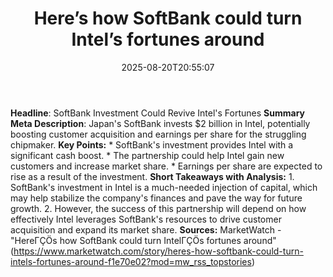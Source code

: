 ﻿---
title: "Here’s how SoftBank could turn Intel’s fortunes around"
date: "2025-08-20T20:55:07"
category: "Markets"
summary: ""
slug: "heres how softbank could turn intels fortunes around"
source_urls:
  - "https://www.marketwatch.com/story/heres-how-softbank-could-turn-intels-fortunes-around-f1e70e02?mod=mw_rss_topstories"
seo:
  title: "Here’s how SoftBank could turn Intel’s fortunes around | Hash n Hedge"
  description: ""
  keywords: ["news", "markets", "brief"]
---
**Headline**: SoftBank Investment Could Revive Intel's Fortunes  **Summary Meta Description**: Japan's SoftBank invests $2 billion in Intel, potentially boosting customer acquisition and earnings per share for the struggling chipmaker.  **Key Points:**  * SoftBank's investment provides Intel with a significant cash boost. * The partnership could help Intel gain new customers and increase market share. * Earnings per share are expected to rise as a result of the investment.  **Short Takeaways with Analysis:**  1. SoftBank's investment in Intel is a much-needed injection of capital, which may help stabilize the company's finances and pave the way for future growth. 2. However, the success of this partnership will depend on how effectively Intel leverages SoftBank's resources to drive customer acquisition and expand its market share.  **Sources:** MarketWatch - "HereΓÇÖs how SoftBank could turn IntelΓÇÖs fortunes around" (https://www.marketwatch.com/story/heres-how-softbank-could-turn-intels-fortunes-around-f1e70e02?mod=mw_rss_topstories) 
